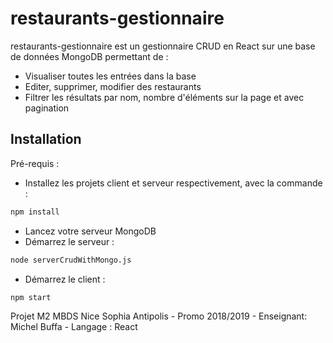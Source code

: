 # restaurants-gestionnaire
restaurants-gestionnaire est un gestionnaire CRUD en React sur une base de données MongoDB permettant de :
- Visualiser toutes les entrées dans la base
- Editer, supprimer, modifier des restaurants
- Filtrer les résultats par nom, nombre d'éléments sur la page et avec pagination

Installation
-

Pré-requis :
- Installez les projets client et serveur respectivement, avec la commande :
```sh
npm install
```
- Lancez votre serveur MongoDB
- Démarrez le serveur :
```sh
node serverCrudWithMongo.js 
```
- Démarrez le client :
```sh
npm start
```

Projet M2 MBDS Nice Sophia Antipolis - Promo 2018/2019 - Enseignant: Michel Buffa - Langage : React

